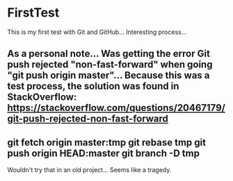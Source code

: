 # FirstTest
<p>This is my first test with Git and GitHub... Interesting process...

As a personal note... Was getting the error Git push rejected "non-fast-forward" when going "git push origin master"... Because this was a test process, the solution was found in StackOverflow: https://stackoverflow.com/questions/20467179/git-push-rejected-non-fast-forward
----
git fetch origin master:tmp
git rebase tmp
git push origin HEAD:master
git branch -D tmp
----
Wouldn't try that in an old project... Seems like a tragedy.</p>
